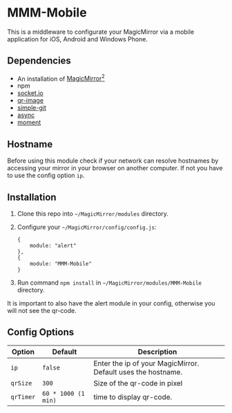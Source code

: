 # MMM-Mobile

This is a middleware to configurate your MagicMirror via a mobile application for iOS, Android and Windows Phone.

## Dependencies
  * An installation of [MagicMirror<sup>2</sup>](https://github.com/MichMich/MagicMirror)
  * npm
  * [socket.io](https://www.npmjs.com/package/socket.io)
  * [qr-image](https://www.npmjs.com/package/qr-image)
  * [simple-git](https://www.npmjs.com/package/simple-git)
  * [async](https://www.npmjs.com/package/async)
  * [moment](https://www.npmjs.com/package/moment)

## Hostname
Before using this module check if your network can resolve hostnames by accessing your mirror in your browser on another computer.
If not you have to use the config option `ip`.

## Installation
 1. Clone this repo into `~/MagicMirror/modules` directory.
 2. Configure your `~/MagicMirror/config/config.js`:

    ```
    {
        module: "alert"
    },
    {
        module: "MMM-Mobile"
    }
    ```
 3. Run command `npm install` in `~/MagicMirror/modules/MMM-Mobile` directory.
 
 It is important to also have the alert module in your config, otherwise you will not see the qr-code.

## Config Options
| **Option** | **Default** | **Description** |
| --- | --- | --- |
| `ip` | `false` | Enter the ip of your MagicMirror. Default uses the hostname. |
| `qrSize` | `300` | Size of the qr-code in pixel |
| `qrTimer` | `60 * 1000 (1 min)` | time to display qr-code. |
